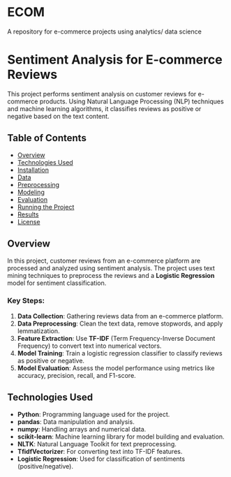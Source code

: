 # ECOM

A repository for e-commerce projects using analytics/ data science

# Sentiment Analysis for E-commerce Reviews

This project performs sentiment analysis on customer reviews for e-commerce products. Using Natural Language Processing (NLP) techniques and machine learning algorithms, it classifies reviews as positive or negative based on the text content.

## Table of Contents

- [Overview](#overview)
- [Technologies Used](#technologies-used)
- [Installation](#installation)
- [Data](#data)
- [Preprocessing](#preprocessing)
- [Modeling](#modeling)
- [Evaluation](#evaluation)
- [Running the Project](#running-the-project)
- [Results](#results)
- [License](#license)

## Overview

In this project, customer reviews from an e-commerce platform are processed and analyzed using sentiment analysis. The project uses text mining techniques to preprocess the reviews and a **Logistic Regression** model for sentiment classification.

### Key Steps:
1. **Data Collection**: Gathering reviews data from an e-commerce platform.
2. **Data Preprocessing**: Clean the text data, remove stopwords, and apply lemmatization.
3. **Feature Extraction**: Use **TF-IDF** (Term Frequency-Inverse Document Frequency) to convert text into numerical vectors.
4. **Model Training**: Train a logistic regression classifier to classify reviews as positive or negative.
5. **Model Evaluation**: Assess the model performance using metrics like accuracy, precision, recall, and F1-score.

## Technologies Used

- **Python**: Programming language used for the project.
- **pandas**: Data manipulation and analysis.
- **numpy**: Handling arrays and numerical data.
- **scikit-learn**: Machine learning library for model building and evaluation.
- **NLTK**: Natural Language Toolkit for text preprocessing.
- **TfidfVectorizer**: For converting text into TF-IDF features.
- **Logistic Regression**: Used for classification of sentiments (positive/negative).

